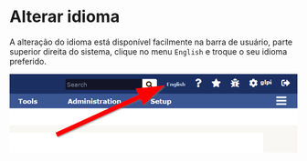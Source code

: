 # Alterar idioma

A alteração do idioma está disponível facilmente na barra de usuário, parte superior direita do sistema, clique no menu `English` e troque o seu idioma preferido.  

![idioma](https://github.com/eduardofraga/katacoda-scenarios/raw/master/glpi-playground/katacoda/2020-03-22-17-34-49-language.png)


